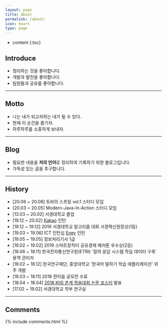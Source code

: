 ```yaml
---
layout: page
title: About
permalink: /about/
icon: heart
type: page
---
```


* content
{:toc}

## Introduce
* 정리하는 것을 좋아합니다.
* 개발과 발전을 좋아합니다.
* 팀원들과 공유를 좋아합니다.

***

## Motto
* 나는 내가 되고자하는 내가 될 수 있다.  
* 현재 이 순간을 즐기자.
* 하루하루를 소중하게 보내자.  

***

## Blog
* 필요한 내용을 **저의 언어**로 정리하여 기록하기 위한 블로그입니다.  
* 가독성 있는 글을 추구합니다.

***

## History
* [20.06 ~ 20.08] 토비의 스프링 vol.1 스터디 모임
* [20.03 ~ 20.05] Modern-Java-In-Action 스터디 모임
* [13.03 ~ 20.02] 서경대학교 졸업
* [19.12 ~ 20.02] [Kakao](https://www.kakaocorp.com/) 인턴
* [19.12 ~ 19.12] 2019 서경대학교 알고리즘 대회 서경혁신원장상(1등)
* [19.03 ~ 19.06] ICT 인턴십 [Eney](https://www.eney.co.kr/) 인턴
* [19.05 ~ 19.05] 정보처리기사 1급
* [19.02 ~ 19.02] 2019 스마트창작터 공유경제 해커톤 우수상(2등)
* [18.06 ~ 18.11] 한국전자통신연구원(ETRI) '질의 응답 시스템 학습 데이터 구축'  용역 관리자
* [18.02 ~ 18.12] 한국연구재단, 중앙대학교 '한국어 말하기 학습 애플리케이션' 외주 개발
* [18.03 ~ 18.11] 2018 한이음 공모전 수료 
* [18.04 ~ 18.04] [2018 KIIS 춘계 학술대회 논문 포스터](https://github.com/iyoungman/kiis-thesis/blob/master/KIIS2018%EC%B6%98%EA%B3%84_%EB%A7%90%ED%95%98%EA%B8%B0%ED%95%99%EC%8A%B5%EC%9D%84%EC%9C%84%ED%95%9C%EC%9D%8C%EC%84%B1%EB%B9%84%EA%B5%90%EB%B0%8F%EC%A0%90%EC%88%98%ED%99%94%EC%95%8C%EA%B3%A0%EB%A6%AC%EC%A6%98_%EB%85%BC%EB%AC%B8.pdf) 발표
* [17.02 ~ 19.02] 서경대학교 학부 연구실  

***

## Comments

{% include comments.html %}
